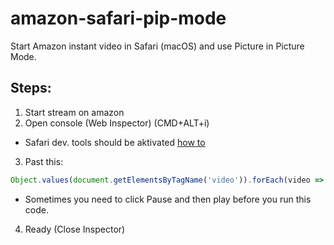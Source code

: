 # amazon-safari-pip-mode
Start Amazon instant video in Safari (macOS) and use Picture in Picture Mode.

## Steps:
1. Start stream on amazon
2. Open console (Web Inspector) (CMD+ALT+i)
  * Safari dev. tools should be aktivated [how to](https://developer.apple.com/library/content/documentation/AppleApplications/Conceptual/Safari_Developer_Guide/GettingStarted/GettingStarted.html)
3. Past this:
``` javascript
Object.values(document.getElementsByTagName('video')).forEach(video => video.webkitSetPresentationMode("picture-in-picture"));
```
  * Sometimes you need to click Pause and then play before you run this code.
4. Ready (Close Inspector)
